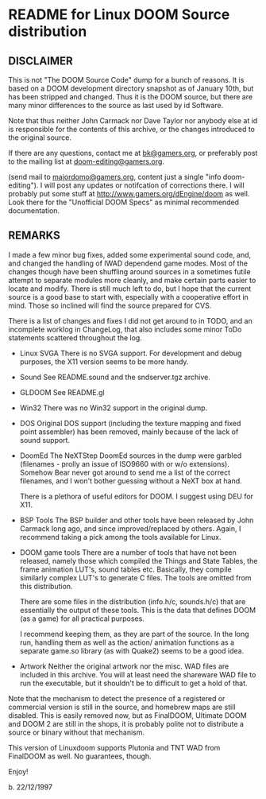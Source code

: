 
README for Linux DOOM Source distribution
=========================================


DISCLAIMER
----------
This is not "The DOOM Source Code" dump for a bunch
of reasons. It is based on a DOOM development directory
snapshot as of January 10th, but has been stripped and
changed. Thus it is the DOOM source, but there are many
minor differences to the source as last used by id
Software.

Note that thus neither John Carmack nor Dave Taylor nor
anybody else at id is responsible for the contents of
this archive, or the changes introduced to the original
source.

If there are any questions, contact me at bk@gamers.org,
or preferably post to the mailing list at doom-editing@gamers.org.

(send mail to majordomo@gamers.org, content just
a single "info doom-editing"). I will post any updates
or notifcation of corrections there. I will probably
put some stuff at http://www.gamers.org/dEngine/doom as well. Look there for the "Unofficial DOOM Specs" as minimal recommended documentation.



REMARKS
-------
I made a few minor bug fixes, added some experimental sound
code, and, and changed the handling of IWAD dependend game
modes. Most of the changes though have been shuffling
around sources in a sometimes futile attempt to separate
modules more cleanly, and make certain parts easier
to locate and modify. There is still much left to do, but
I hope that the current source is a good base to start
with, especially with a cooperative effort in mind. Those
so inclined will find the source prepared for CVS.  

There is a list of changes and fixes I did not get around
to in TODO, and an incomplete worklog in ChangeLog, that
also includes some minor ToDo statements scattered throughout
the log. 


-  Linux SVGA
    There is no SVGA support. For development and debug
    purposes, the X11 version seems to be more handy.

-  Sound
    See README.sound and the sndserver.tgz archive.

-  GLDOOM
    See README.gl

-  Win32
    There was no Win32 support in the original dump.

-  DOS
    Original DOS support (including the texture
    mapping and fixed point assembler) has been
    removed, mainly because of the lack of sound
    support.

-  DoomEd
    The NeXTStep DoomEd sources in the dump were
    garbled (filenames - prolly an issue of ISO9660
    with or w/o extensions). Somehow Bear never got
    around to send me a list of the correct filenames,
    and I won't bother guessing without a NeXT box
    at hand.

    There is a plethora of useful editors
    for DOOM. I suggest using DEU for X11.

-  BSP Tools
    The BSP builder and other tools have
    been released by John Carmack long ago,
    and since improved/replaced by others.
    Again, I recommend taking a pick among
    the tools available for Linux.  

-  DOOM game tools
    There are a number of tools that have
    not been released, namely those which
    compiled the Things and State Tables,
    the frame animation LUT's, sound tables
    etc. Basically, they compile similarly
    complex LUT's to generate C files. The
    tools are omitted from this distribution.

    There are some files in the
    distribution (info.h/c, sounds.h/c)
    that are essentially the output of these
    tools. This is the data that defines
    DOOM (as a game) for all practical
    purposes.

    I recommend keeping them, as they are
    part of the source. In the long run,
    handling them as well as the action/
    animation functions as a separate game.so
    library (as with Quake2) seems to be a
    good idea.

-  Artwork
    Neither the original artwork nor the
    misc. WAD files are included in this
    archive. You will at least need the
    shareware WAD file to run the executable,
    but it shouldn't be to difficult to get
    a hold of that.

Note that the mechanism to detect the
presence of a registered or commercial
version is still in the source, and
homebrew maps are still disabled. This
is easily removed now, but as FinalDOOM,
Ultimate DOOM and DOOM 2 are still in
the shops, it is probably polite not
to distribute a source or binary without
that mechanism.

This version of Linuxdoom supports Plutonia
and TNT WAD from FinalDOOM as well. No
guarantees, though.


Enjoy!

b. 22/12/1997

